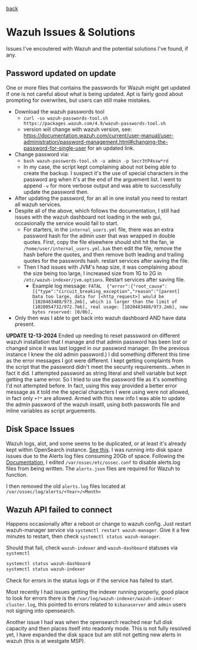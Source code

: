[back](./README.md)

# Wazuh Issues & Solutions

Issues I've encoutered with Wazuh and the potential solutions I've found, if any. 

## Password updated on update

One or more files that contains the passwords for Wazuh might get updated if one is not careful about what is being updated. Apt is fairly good about prompting for overwrites, but users can still make mistakes. 

- Download the wazuh passwords tool
  - `curl -so wazuh-passwords-tool.sh https://packages.wazuh.com/4.9/wazuh-passwords-tool.sh`
  - version will change with wazuh version, see: https://documentation.wazuh.com/current/user-manual/user-administration/password-management.html#changing-the-password-for-single-user for an updated link.
- Change password via: 
  - `bash wazuh-passwords-tool.sh -u admin -p Secr3tP4ssw*rd`
  - In my case, the script kept complaining about not being able to create the backup. I suspect it's the use of special characters in the password arg when it's at the end of the arguement list. I went to append `-v` for more verbose output and was able to successfully update the password then. 
- After updating the password, for an all in one install you need to restart all wazuh services. 
- Despite all of the above, which follows the documentation, I still had issues with the wazuh dashboard not loading in the web gui, occasionally the service would fail to start. 
  - For starters, in the `internal_users.yml` file, there was an extra password hash for the admin user that was wrapped in double quotes. First, copy the file elsewhere should shit hit the fan, ie `/home/user/internal_users.yml.bak` then edit the file, remove the hash before the quotes, and then remove both leading and trailing quotes for the passwords hash. restart services after saving the file. 
  - Then I had issues with JVM's heap size, it was complaining about the size being too large, I increased size from 1G to 2G in `/etc/wazuh-indexer/jvm.options`. Restart services after saving file.
    - Example log message: `FATAL  {"error":{"root_cause":[{"type":"circuit_breaking_exception","reason":"[parent] Data too large, data for [<http_request>] would be [1020483488/973.2mb], which is larger than the limit of [1020054732/972.7mb], real usage: [1020483488/973.2mb], new bytes reserved: [0/0b],`
- Only then was I able to get back into wazuh dashboard AND have data present. 

**UPDATE 12-13-2024** Ended up needing to reset passsword on different wazuh installation that I manage and that admin password has been lost or changed since it was last logged in our password manager. (In the previous instance I knew the old admin password.) I did something different this time as the error messages I got were different. I kept getting complaints from the script that the password didn't meet the security requirements...when in fact it did. I attempted password as string literal and shell variable but kept getting the same error. So I tried to use the password file as it's something I'd not attempted before. In fact, using this way provided a better error message as it told me the special characters I were using were not allowed, in fact only `+?*` are allowed. Armed with this new info I was able to update the admin password of the wazuh insatll, using both passwords file and inline variables as script arguements. 

## Disk Space Issues

Wazuh logs, alot, and some seems to be duplicated, or at least it's already kept within OpenSearch instance. [See this](https://zaferbalkan.com/2023/08/08/wazuh-pain-points.html#poor-monitoring-cluster). I was running into disk space issues due to the Alerts log files consuming 20Gb of space. Following the [Documentation](https://documentation.wazuh.com/current/user-manual/reference/ossec-conf/global.html#alerts-log), I edited `/var/ossec/etc/ossec.conf` to disable alerts.log files from being written. The `alerts.json` files are required for Wazuh to function. 

I then removed the old `alerts.log` files located at `/var/ossec/log/alerts/<Year>/<Month>`  

## Wazuh API failed to connect

Happens occasionally after a reboot or change to wazuh config. Just restart wazuh-manager service via `systemctl restart wazuh-manager`. Give it a few minutes to restart, then check `systemctl status wazuh-manager`. 

Should that fail, check `wazuh-indexer` and `wazuh-dashboard` statuses via `systemctl`

```bash
systemctl status wazuh-dashboard
systemctl status wazuh-indexer
```

Check for errors in the status logs or if the service has failed to start.  

Most recently I had issues getting the indexer running properly, good place to look for errors there is the `/var/log/wazuh-indexer/wazuh-indexer-cluster.log`, this pointed to errors related to `kibanaserver` and `admin` users not signing into opensearch. 

Another issue I had was when the opensearch reached near full disk capacity and then places itself into readonly mode. This is not fully resolved yet, I have expanded the disk space but am still not getting new alerts in wazuh (this is at westgate MSP). 